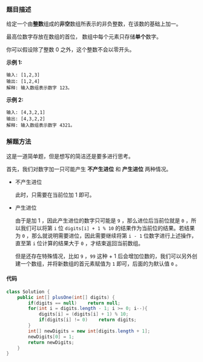 ### 题目描述

给定一个由**整数**组成的**非空**数组所表示的非负整数，在该数的基础上加一。

最高位数字存放在数组的首位， 数组中每个元素只存储**单个**数字。

你可以假设除了整数 0 之外，这个整数不会以零开头。

**示例 1:**

```
输入: [1,2,3]
输出: [1,2,4]
解释: 输入数组表示数字 123。
```

**示例 2:**

```
输入: [4,3,2,1]
输出: [4,3,2,2]
解释: 输入数组表示数字 4321。
```

### 解题方法

这是一道简单题，但是想写的简洁还是要多进行思考。

首先，我们对数字加一只可能产生 **不产生进位**  和 **产生进位** 两种情况。

- 不产生进位

  此时，只需要在当前位加 1 即可。

- 产生进位

  由于是加 1 ，因此产生进位的数字只可能是 `9` ，那么进位后当前位就是 `0` ，所以我们可以将第 `i` 位 `digits[i] + 1 % 10` 的结果作为当前位的结果。若结果为 `0` ，那么就说明需要进位，因此需要继续将第 `i - 1` 位数字进行上述操作，直至第 `i` 位计算的结果大于 `0` ，才结束返回当前数组。

  但是还存在特殊情况，比如 `9` ，`99` 这种 + 1 后会增加位数的，我们可以另外创建一个数组，并将新数组的首元素赋值为 `1` 即可，后面的为默认值 `0` 。

#### 代码

```java
class Solution {
    public int[] plusOne(int[] digits) {
        if(digits == null)    return null;
        for(int i = digits.length - 1; i >= 0; i--){
            digits[i] = (digits[i] + 1) % 10;
            if(digits[i] != 0)    return digits;
        }
        int[] newDigits = new int[digits.length + 1];
        newDigits[0] = 1;
        return newDigits;
    }
}
```

